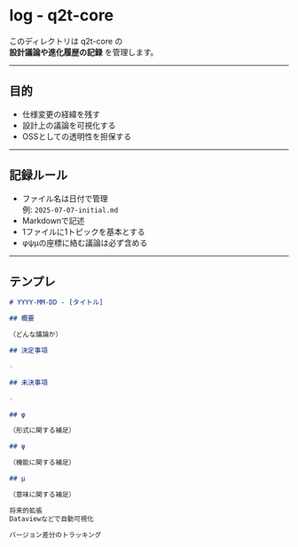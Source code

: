 # log - q2t-core

このディレクトリは q2t-core の  
**設計議論や進化履歴の記録** を管理します。

---

## 目的

- 仕様変更の経緯を残す
- 設計上の議論を可視化する
- OSSとしての透明性を担保する

---

## 記録ルール

- ファイル名は日付で管理  
  例: `2025-07-07-initial.md`
- Markdownで記述
- 1ファイルに1トピックを基本とする
- φψμの座標に絡む議論は必ず含める

---

## テンプレ

```markdown
# YYYY-MM-DD - [タイトル]

## 概要

（どんな議論か）

## 決定事項

- 

## 未決事項

- 

## φ

（形式に関する補足）

## ψ

（機能に関する補足）

## μ

（意味に関する補足）

将来的拡張
Dataviewなどで自動可視化

バージョン差分のトラッキング
